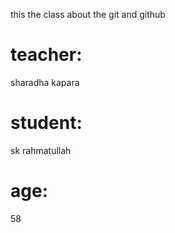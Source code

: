 this the class about the git and github

# teacher:
sharadha kapara

 # student:
 sk rahmatullah
 # age:
 58